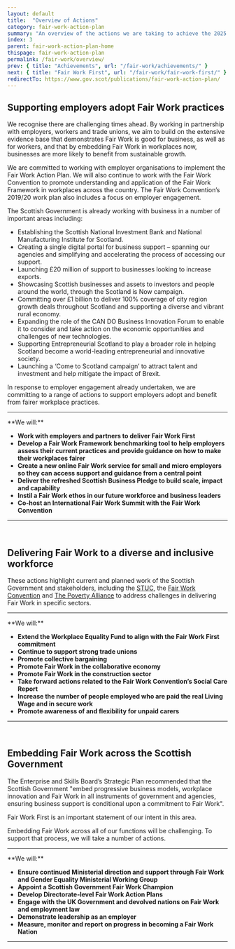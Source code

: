 ```yaml
---
layout: default
title:  "Overview of Actions"
category: fair-work-action-plan
summary: "An overview of the actions we are taking to achieve the 2025 vision for Fair Work."
index: 3
parent: fair-work-action-plan-home
thispage: fair-work-action-plan
permalink: /fair-work/overview/
prev: { title: "Achievements", url: "/fair-work/achievements/" }
next: { title: "Fair Work First", url: "/fair-work/fair-work-first/" }
redirectTo: https://www.gov.scot/publications/fair-work-action-plan/
---
```


## Supporting employers adopt Fair Work practices
We recognise there are challenging times ahead. By working in partnership with employers, workers and trade unions, we aim to build on the extensive evidence base that demonstrates Fair Work is good for business, as well as for workers, and that by embedding Fair Work in workplaces now, businesses are more likely to benefit from sustainable growth.

We are committed to working with employer organisations to implement the Fair Work Action Plan.  We will also continue to work with the Fair Work Convention to promote understanding and application of the Fair Work Framework in workplaces across the country.  The Fair Work Convention’s 2019/20 work plan also includes a focus on employer engagement.

The Scottish Government is already working with business in a number of important areas including:

* Establishing the Scottish National Investment Bank and National Manufacturing Institute for Scotland.
* Creating a single digital portal for business support – spanning our agencies and simplifying and accelerating the process of accessing our support. 
* Launching £20 million of support to businesses looking to increase exports. 
* Showcasing Scottish businesses and assets to investors and people around the world, through the Scotland is Now campaign.
* Committing over £1 billion to deliver 100% coverage of city region growth deals throughout Scotland and supporting a diverse and vibrant rural economy.
* Expanding the role of the CAN DO Business Innovation Forum to enable it to consider and take action on the economic opportunities and challenges of new technologies.
* Supporting Entrepreneurial Scotland to play a broader role in helping Scotland become a world-leading entrepreneurial and innovative society.
* Launching a ‘Come to Scotland campaign’ to attract talent and investment and help mitigate the impact of Brexit.

In response to employer engagement already undertaken, we are committing to a range of actions to support employers adopt and benefit from fairer workplace practices.

<hr>
**We will:**

* **Work with employers and partners to deliver Fair Work First**
* **Develop a Fair Work Framework benchmarking tool to help employers assess their current practices and provide guidance on how to make their workplaces fairer**
* **Create a new online Fair Work service for small and micro employers so they can access support and guidance from a central point**
* **Deliver the refreshed Scottish Business Pledge to build scale, impact and capability**
* **Instil a Fair Work ethos in our future workforce and business leaders**
* **Co-host an International Fair Work Summit with the Fair Work Convention**
<hr>
<br>

## Delivering Fair Work to a diverse and inclusive workforce
These actions highlight current and planned work of the Scottish Government and stakeholders, including the [STUC](http://www.stuc.org.uk/), the [Fair Work Convention](https://www.fairworkconvention.scot/) and [The Poverty Alliance](https://www.povertyalliance.org/) to address challenges in delivering Fair Work in specific sectors. 

<hr>
**We will:**

* **Extend the Workplace Equality Fund to align with the Fair Work First commitment**
* **Continue to support strong trade unions**
* **Promote collective bargaining**
* **Promote Fair Work in the collaborative economy**
* **Promote Fair Work in the construction sector**
* **Take forward actions related to the Fair Work Convention’s Social Care Report**
* **Increase the number of people employed who are paid the real Living Wage and in secure work**
* **Promote awareness of and flexibility for unpaid carers**
<hr>
<br>

## Embedding Fair Work across the Scottish Government 
The Enterprise and Skills Board’s Strategic Plan recommended that the Scottish Government "embed progressive business models, workplace innovation and Fair Work in all instruments of government and agencies, ensuring business support is conditional upon a commitment to Fair Work".

Fair Work First is an important statement of our intent in this area.  

Embedding Fair Work across all of our functions will be challenging.  To support that process, we will take a number of actions.

<hr>
**We will:**

* **Ensure continued Ministerial direction and support through Fair Work and Gender Equality Ministerial Working Group**
* **Appoint a Scottish Government Fair Work Champion**
* **Develop Directorate-level Fair Work Action Plans**
* **Engage with the UK Government and devolved nations on Fair Work and employment law**
* **Demonstrate leadership as an employer**
* **Measure, monitor and report on progress in becoming a Fair Work Nation**
<hr>
